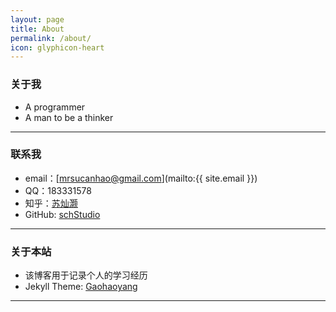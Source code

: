 ```yaml
---
layout: page
title: About
permalink: /about/
icon: glyphicon-heart
---
```


### 关于我

* A programmer
* A man to be a thinker

---

### 联系我

* email：[mrsucanhao@gmail.com](mailto:{{ site.email }})
* QQ：183331578
* 知乎：[苏灿灏](http://www.zhihu.com/people/su-can-hao)
* GitHub: [schStudio](http://www.github.com/schStudio)

---

### 关于本站   

* 该博客用于记录个人的学习经历
* Jekyll Theme: [Gaohaoyang](https://github.com/Gaohaoyang/gaohaoyang.github.io)

---
